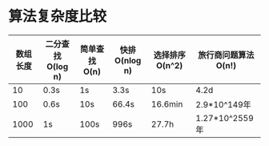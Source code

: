 # 算法复杂度比较

| 数组长度 | 二分查找O(log n) | 简单查找O(n) | 快排O(nlog n) | 选择排序 O(n^2) | 旅行商问题算法O(n!) |
| -------- | ---------------- | ------------ | ------------- | --------------- | ------------------- |
| 10       | 0.3s             | 1s           | 3.3s          | 10s             | 4.2d                |
| 100      | 0.6s             | 10s          | 66.4s         | 16.6min         | 2.9*10^149年        |
| 1000     | 1s               | 100s         | 996s          | 27.7h           | 1.27*10^2559年      |
